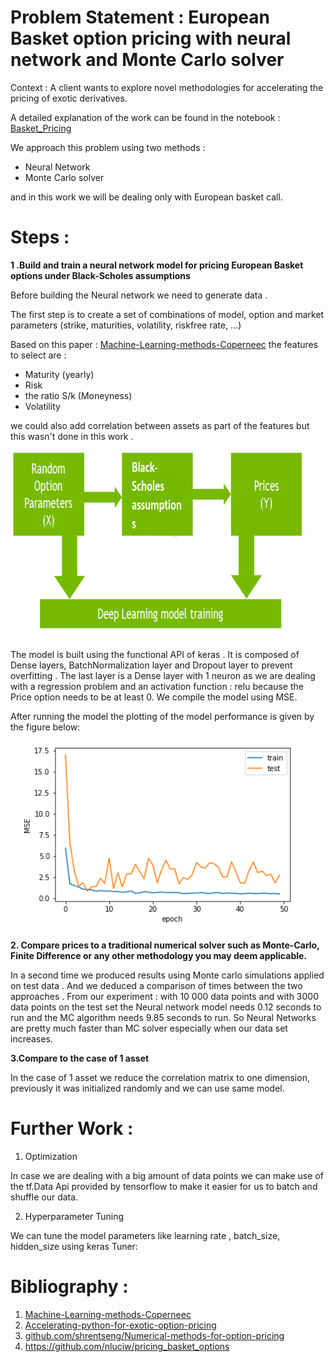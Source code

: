 # Problem Statement : European Basket option pricing with neural network and Monte Carlo solver

Context : A client wants to explore novel methodologies for accelerating the pricing of
exotic derivatives.


A detailed explanation of the work can be found in the notebook : [Basket_Pricing](https://github.com/MariumAZ/Basket_Pricing/blob/main/Basket_Pricing.ipynb)

We approach this problem using two methods : 

- Neural Network
- Monte Carlo solver

and in this work we will be dealing only with European basket call.



# Steps : 

**1 .Build and train a neural network model for pricing European Basket options under Black-Scholes assumptions** 

Before building the Neural network we need to generate data .

The first step is to create a set of combinations of model, option and market parameters (strike, maturities, volatility, riskfree rate, ...) 

Based on  this paper : [Machine-Learning-methods-Coperneec](https://canopee-group.com/wp-content/uploads/2020/12/Machine-Learning-methods-Coperneec.pdf) 
the features to select are : 

- Maturity (yearly)
- Risk
- the ratio S/k (Moneyness) 
- Volatility

we could also add correlation  between assets as part of the features but this wasn't done in this work .

<img src="images/b1.PNG" width="470" height="301">



The model is built using the functional API of keras . It is composed of Dense layers, BatchNormalization layer and Dropout layer to prevent overfitting . The last layer is a Dense layer with 1 neuron as we are dealing with a regression problem and an activation function : relu because the Price option needs to be at least 0. We compile the model using MSE.

After running the model the plotting of the model performance is given by the figure below:

![](images/b3.PNG)

**2. Compare prices to a traditional numerical solver such as Monte-Carlo, Finite Difference or any other methodology you may deem applicable.**

In a second time we produced results using Monte carlo simulations applied on test data .
And we deduced a comparison of times between the two approaches .
From  our experiment : with 10 000 data points and with 3000 data points on the test set the Neural network model needs  0.12 seconds to run and the MC algorithm needs 9.85 seconds to run. So Neural Networks are pretty much faster than MC solver especially when our data set increases.

**3.Compare to the case of 1 asset**

In the case of 1 asset we reduce the correlation matrix to one dimension, previously it was initialized randomly and we can use same model.

# Further Work : 

1. Optimization

In case we are dealing with a big amount of data points we can make use of the tf.Data Api provided by tensorflow to make it easier for us to batch and shuffle our data.



2. Hyperparameter Tuning

We can tune the model parameters like learning rate , batch_size, hidden_size using  keras Tuner:

# Bibliography : 

1. [Machine-Learning-methods-Coperneec](https://canopee-group.com/wp-content/uploads/2020/12/Machine-Learning-methods-Coperneec.pdf)
2. [Accelerating-python-for-exotic-option-pricing](https://developer.nvidia.com/blog/accelerating-python-for-exotic-option-pricing/)
3. [github.com/shrentseng/Numerical-methods-for-option-pricing](https://github.com/shrentseng/Numerical-methods-for-option-pricing/blob/main/Monte%20Carlo%20simulation%20option%20pricing.ipynb)
4. https://github.com/nluciw/pricing_basket_options






